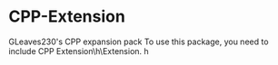 # CPP-Extension
GLeaves230's CPP expansion pack
To use this package, you need to include CPP Extension\h\Extension. h
